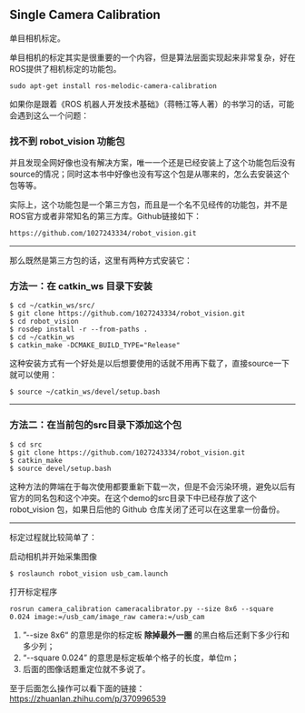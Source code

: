 ## Single Camera Calibration

单目相机标定。

单目相机的标定其实是很重要的一个内容，但是算法层面实现起来非常复杂，好在ROS提供了相机标定的功能包。

```shell
sudo apt-get install ros-melodic-camera-calibration
```

如果你是跟着《ROS 机器人开发技术基础》（蒋畅江等人著）的书学习的话，可能会遇到这么一个问题：

### **找不到 robot_vision 功能包**

并且发现全网好像也没有解决方案，唯一一个还是已经安装上了这个功能包后没有source的情况；同时这本书中好像也没有写这个包是从哪来的，怎么去安装这个包等等。

实际上，这个功能包是一个第三方包，而且是一个名不见经传的功能包，并不是ROS官方或者非常知名的第三方库。Github链接如下：
```xml
https://github.com/1027243334/robot_vision.git
```
--------

那么既然是第三方包的话，这里有两种方式安装它：
### **方法一**：在 catkin_ws 目录下安装
```shell
$ cd ~/catkin_ws/src/
$ git clone https://github.com/1027243334/robot_vision.git
$ cd robot_vision
$ rosdep install -r --from-paths .
$ cd ~/catkin_ws
$ catkin_make -DCMAKE_BUILD_TYPE="Release"
```
这种安装方式有一个好处是以后想要使用的话就不用再下载了，直接source一下就可以使用：
```shell
$ source ~/catkin_ws/devel/setup.bash 
```

-------

### **方法二**：在当前包的src目录下添加这个包
```shell
$ cd src
$ git clone https://github.com/1027243334/robot_vision.git
$ catkin_make
$ source devel/setup.bash
```
这种方法的弊端在于每次使用都要重新下载一次，但是不会污染环境，避免以后有官方的同名包和这个冲突。在这个demo的src目录下中已经存放了这个 robot_vision 包，如果日后他的 Github 仓库关闭了还可以在这里拿一份备份。

------------

标定过程就比较简单了：

启动相机并开始采集图像
```shell
$ roslaunch robot_vision usb_cam.launch
```

打开标定程序
```shell
rosrun camera_calibration cameracalibrator.py --size 8x6 --square 0.024 image:=/usb_cam/image_raw camera:=/usb_cam
```
1. ”--size 8x6“ 的意思是你的标定板 **除掉最外一圈** 的黑白格后还剩下多少行和多少列；
2. “--square 0.024” 的意思是标定板单个格子的长度，单位m；
3. 后面的图像话题重定位就不多说了。

至于后面怎么操作可以看下面的链接：https://zhuanlan.zhihu.com/p/370996539

